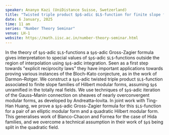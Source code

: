 ```yaml
---
speaker: Ananyo Kazi (UniDistance Suisse, Swetzerland)
title: "Twisted triple product $p$-adic $L$-function for finite slope families and a $p$-adic Gross-Zagier formula"
date: 6 January, 2025
time: 11 am
series: "Number Theory Seminar"
venue: LH-1
website: https://math.iisc.ac.in/number-theory-seminar.html
---
```


In the theory of `$p$`-adic `$L$`-functions a `$p$`-adic Gross-Zagier formula gives interpretation to special values of `$p$`-adic `$L$`-functions outside the region of interpolation using `$p$`-adic integration. Seen as a first step towards "explicit reciprocity laws" they have important applications towards proving various instances of the Bloch-Kato conjecture, as in the work of Darmon–Rotger. We construct a `$p$`-adic twisted triple product `$L$`-function associated to finite slope families of Hilbert modular forms, assuming `$p$` unramified in the totally real fields. We use techniques of `$p$`-adic iteration of the Gauss–Manin connection on sheaves of nearly overconvergent modular forms, as developed by Andreatta–Iovita. In joint work with Ting-Han Huang, we prove a `$p$`-adic Gross-Zagier formula for this `$L$`-function for a pair of an elliptic modular form and a quadratic Hilbert modular form. This generalises work of Blanco-Chacon and Fornea for the case of Hida families, and we overcome a technical assumption in their work of `$p$` being split in the quadratic field.
